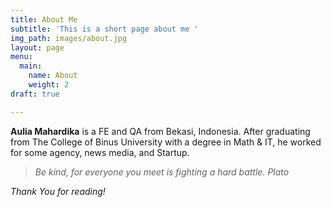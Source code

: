 ```yaml
---
title: About Me
subtitle: 'This is a short page about me '
img_path: images/about.jpg
layout: page
menu:
  main:
    name: About
    weight: 2
draft: true

---
```

**Aulia Mahardika** is a FE and QA from Bekasi, Indonesia. After graduating from The College of Binus University with a degree in Math & IT, he worked for some agency, news media, and Startup.

> _Be kind, for everyone you meet is fighting a hard battle._ <cite>Plato</cite>

_Thank You for reading!_